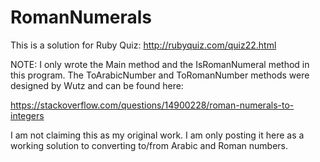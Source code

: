 # RomanNumerals
This is a solution for Ruby Quiz: http://rubyquiz.com/quiz22.html

NOTE: I only wrote the Main method and the IsRomanNumeral method in this program.  The ToArabicNumber and ToRomanNumber methods were designed by Wutz and can be found here: 

https://stackoverflow.com/questions/14900228/roman-numerals-to-integers

I am not claiming this as my original work.  I am only posting it here as a working solution to converting to/from Arabic and Roman numbers.
